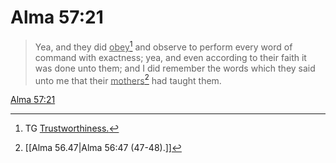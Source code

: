 # Alma 57:21

> Yea, and they did <u>obey</u>[^a] and observe to perform every word of command with exactness; yea, and even according to their faith it was done unto them; and I did remember the words which they said unto me that their <u>mothers</u>[^b] had taught them.

[Alma 57:21](https://www.churchofjesuschrist.org/study/scriptures/bofm/alma/57?lang=eng&id=p21#p21)


[^a]: TG [Trustworthiness.](https://www.churchofjesuschrist.org/study/scriptures/tg/trustworthiness?lang=eng)
[^b]: [[Alma 56.47|Alma 56:47 (47-48).]]
